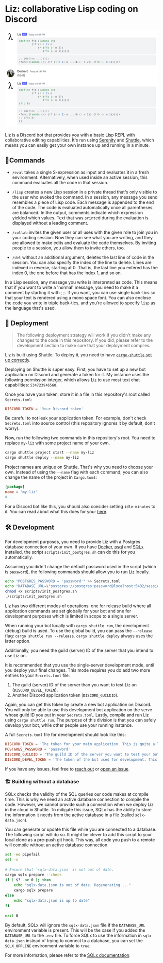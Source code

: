 # Liz: collaborative Lisp coding on Discord

![Computing Fibonacci numbers using Liz](.assets/liz-fib.png)

Liz is a Discord bot that provides you with a basic Lisp REPL with collaborative editing capabilities. It's run using [Serenity](https://github.com/serenity-rs/serenity) and [Shuttle](https://github.com/shuttle-hq/shuttle), which means you can easily get your own instance up and running in a minute.

## 🦾Commands

* `/eval` takes a single S-expression as input and evaluates it in a fresh environment. Alternatively, when used inside an active session, this command evaluates all the code in that session.

* `/lisp` creates a new Lisp session in a private thread that's only visible to the user who evoked the command. In a session, any message you send resembles a piece of Lisp code. Each message is appended to the end of the code. The code is evaluated automatically once all parentheses are balanced. In the output, comments indicate which expression yielded which values. Text that was `print`ed during the evaluation is displayed without a leading comment.

* `/collab` invites the given user or all uses with the given role to join you in your coding session. Now they can see what you are writing, and they are allowed to make edits and evaluate the code themselves. By inviting people to a session, you allow them to invite others, too.

* `/del` without an additional argument, deletes the last line of code in the session. You can also specify the index of the line to delete. Lines are indexed in reverse, starting at 0. That is, the last line you entered has the index 0, the one before that has the index 1, and so on.


In a Lisp session, any message you write is interpreted as code. This means that if you want to write a 'normal' message, you need to make it a comment by starting it with `;;`. If you want, you can use single back-tics so that your text is rendered using a mono space font. You can also enclose the code you write in triple back-tics, and you're allowed to specify `lisp` as the language that's used.

## 🚀 Deployment

> The following deployment strategy will work if you didn't make any changes to the code in this repository. If you did, please refer to the development section to make sure that your deployment compiles.

Liz is built using Shuttle. To deploy it, you need to have [`cargo-shuttle` set up correctly](https://docs.shuttle.rs/getting-started/installation).

Deploying on Shuttle is super easy. First, you have to set up a new bot application on Discord and generate a token for it. My instance uses the following permission integer, which allows Liz to use most text chat capabilities: `534723946560`.

Once you have your token, store it in a file in this repository's root called `Secrets.toml`:

``` toml
DISCORD_TOKEN = 'Your Discord token'
```

Be careful to not leak your application token. For example, don't check `Secrets.toml` into source control (this repository ignores it by default, don't worry).

Now, run the following two commands in this repository's root. You need to replace `my-liz` with some project name of your own.

``` sh
cargo shuttle project start --name my-liz
cargo shuttle deploy --name my-liz
```

Project names are unique on Shuttle. That's why you need to choose your own. Instead of using the `--name` flag with each command, you can also change the name of the project in `Cargo.toml`:

``` toml
[package]
name = "my-liz"
# ...
```

For a Discord bot like this, you should also consider setting `idle-minutes` to `0`. You can read about what this does for your [here](https://docs.shuttle.rs/getting-started/idle-projects).

## 🛠️ Development

For development purposes, you need to provide Liz with a Postgres database connection of your own. If you have [Docker](https://docs.docker.com/desktop/), [psql](https://www.postgresql.org/docs/current/app-psql.html) and [SQLx](https://crates.io/crates/sqlx-cli) installed, the script `scripts/init_postgres.sh` can do this for you automatically.

Assuming you didn't change the default password used in the script (which is `password`), the following commands should allow you to run Liz locally.

``` sh
echo "POSTGRES_PASSWORD = 'password'" >> Secrets.toml
echo "DATABASE_URL=\"postgres://postgres:password@localhost:5432/sessions\"" >> .env
chmod +x scripts/init_postgres.sh
./scripts/init_postgres.sh
```

Liz has two different modes of operations: one for release build where all application commands are set globally for your bot and one for development purposes which is limited in scope to a single server.

When running your bot locally with `cargo shuttle run`, the development (debug) build is used. To use the global build, you can pass the `--release` flag: `cargo shuttle run --release`. `cargo shuttle deploy` always uses the latter option.


 Additionally, you need the guild (server) ID of the server that you intend to use Liz on.

It is recommended that you use the single-server development mode, until you deploy your final changes. This mode requires you do add two more entries to your `Secrets.toml` file:

1. The guild (server) ID of the server than you want to test Liz on (`DISCORD_DEVEL_TOKEN`).
2. Another Discord application token (`DISCORD_GUILDID`).

Again, you can get this token by create a new bot application on Discord. You will only be able to use this development bot application on the serve whose guild ID you put in your `Secrets.toml`. Lastly, compile and run Liz using `cargo shuttle run`. The purpose of this division is that you can safely develop your bot, while other people use your running instance.

A full `Secrets.toml` file for development should look like this:

``` toml
DISCORD_TOKEN = 'The token for your main application. This is quite a long string'
POSTGRES_PASSWORD = 'password'
DISCORD_GUILDID = 'The guild ID of the server you want to test your bot on.'
DISCORD_DEVEL_TOKEN = 'The token of the bot used for development. This bot can only be used on the server with the guild ID above.'
```

If you have any issues, feel free to [reach out](mailto:d4kd@proton.me) or [open an issue](https://github.com/d4ckard/liz/issues/new).

### 🏗️ Building without a database

SQLx checks the validity of the SQL queries our code makes at compile time. This is why we need an active database connection to compile the code. However, we cannot provide such a connection when we deploy Liz in the cloud in Shuttle. To mitigate this issue, SQLx has the ability to store the information it needs from the active database in a file (called `sqlx-data.json`).

You can generate or update this file while you are connected to a database. The following script will do so. It might be clever to add this script to your local clone as a pre-push git hook. This way, all code you push to a remote will compile without an active database connection.

``` sh
set -eo pipefail
set -x

# Ensure that `sqlx-data.json` is not out of date.
cargo sqlx prepare --check
if [ $? -ne 0 ]; then
    echo "sqlx-data.json is out of date. Regenerating ..."
    cargo sqlx prepare
else
    echo "sqlx-data.json is up to date"
fi

exit 0
```

By default, SQLx will ignore the `sqlx-data.json` file if the `DATABASE_URL` environment variable is present. This will be the case if you added the `DATABASE_URL` to the `.env` file. To force SQLx to use the information in `sqlx-data.json` instead of trying to connect to a database, you can set the `SQLX_OFFLINE` environment variable to `true`.

For more information, please refer to the [SQLx documentation](https://crates.io/crates/sqlx-cli).
